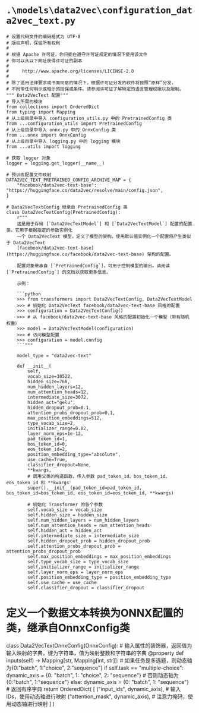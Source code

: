# `.\models\data2vec\configuration_data2vec_text.py`

```
# 设置代码文件的编码格式为 UTF-8
# 版权声明，保留所有权利
#
# 根据 Apache 许可证，你只能在遵守许可证规定的情况下使用该文件
# 你可以从以下网址获得许可证的副本
#
#     http://www.apache.org/licenses/LICENSE-2.0
#
# 除了适用法律要求或书面同意的情况下，根据许可证分发的软件将按照“原样”分发，
# 不附带任何明示或暗示的担保或条件。请参阅许可证了解特定的语言管理权限以及限制。
""" Data2VecText 配置"""
# 导入所需的模块
from collections import OrderedDict
from typing import Mapping
# 从上级目录中导入 configuration_utils.py 中的 PretrainedConfig 类
from ...configuration_utils import PretrainedConfig
# 从上级目录中导入 onnx.py 中的 OnnxConfig 类
from ...onnx import OnnxConfig
# 从上级目录中导入 logging.py 中的 logging 模块
from ...utils import logging

# 获取 logger 对象
logger = logging.get_logger(__name__)

# 预训练配置文件映射
DATA2VEC_TEXT_PRETRAINED_CONFIG_ARCHIVE_MAP = {
    "facebook/data2vec-text-base": "https://huggingface.co/data2vec/resolve/main/config.json",
}

# Data2VecTextConfig 继承自 PretrainedConfig 类
class Data2VecTextConfig(PretrainedConfig):
    r"""
    这是用于存储 [`Data2VecTextModel`] 和 [`Data2VecTextModel`] 配置的配置类。它用于根据指定的参数实例化
    一个 Data2VecText 模型，定义了模型的架构。使用默认值实例化一个配置将产生类似于 Data2VecText
    [facebook/data2vec-text-base](https://huggingface.co/facebook/data2vec-text-base) 架构的配置。

    配置对象继承自 [`PretrainedConfig`]，可用于控制模型的输出。请阅读 [`PretrainedConfig`] 的文档以获取更多信息。

    示例：

    ```python
    >>> from transformers import Data2VecTextConfig, Data2VecTextModel
    >>> # 初始化 Data2VecText facebook/data2vec-text-base 风格的配置
    >>> configuration = Data2VecTextConfig()
    >>> # 从 facebook/data2vec-text-base 风格的配置初始化一个模型（带有随机权重）
    >>> model = Data2VecTextModel(configuration)
    >>> # 访问模型配置
    >>> configuration = model.config
    ```"""

    model_type = "data2vec-text"

    def __init__(
        self,
        vocab_size=30522,
        hidden_size=768,
        num_hidden_layers=12,
        num_attention_heads=12,
        intermediate_size=3072,
        hidden_act="gelu",
        hidden_dropout_prob=0.1,
        attention_probs_dropout_prob=0.1,
        max_position_embeddings=512,
        type_vocab_size=2,
        initializer_range=0.02,
        layer_norm_eps=1e-12,
        pad_token_id=1,
        bos_token_id=0,
        eos_token_id=2,
        position_embedding_type="absolute",
        use_cache=True,
        classifier_dropout=None,
        **kwargs,
        # 调用父类的构造函数，传入参数 pad_token_id、bos_token_id、eos_token_id 和 **kwargs
        super().__init__(pad_token_id=pad_token_id, bos_token_id=bos_token_id, eos_token_id=eos_token_id, **kwargs)

        # 初始化 Transformer 的各个参数
        self.vocab_size = vocab_size
        self.hidden_size = hidden_size
        self.num_hidden_layers = num_hidden_layers
        self.num_attention_heads = num_attention_heads
        self.hidden_act = hidden_act
        self.intermediate_size = intermediate_size
        self.hidden_dropout_prob = hidden_dropout_prob
        self.attention_probs_dropout_prob = attention_probs_dropout_prob
        self.max_position_embeddings = max_position_embeddings
        self.type_vocab_size = type_vocab_size
        self.initializer_range = initializer_range
        self.layer_norm_eps = layer_norm_eps
        self.position_embedding_type = position_embedding_type
        self.use_cache = use_cache
        self.classifier_dropout = classifier_dropout
```  
# 定义一个数据文本转换为ONNX配置的类，继承自OnnxConfig类
class Data2VecTextOnnxConfig(OnnxConfig):
    # 输入属性的装饰器，返回值为输入映射的字典，键为字符串，值为映射整数和字符串的字典
    @property
    def inputs(self) -> Mapping[str, Mapping[int, str]]:
        # 如果任务是多选题，则动态轴为{0:"batch", 1:"choice", 2:"sequence"}
        if self.task == "multiple-choice":
            dynamic_axis = {0: "batch", 1: "choice", 2: "sequence"}
        # 否则动态轴为{0:"batch", 1:"sequence"}
        else:
            dynamic_axis = {0: "batch", 1: "sequence"}
        # 返回有序字典
        return OrderedDict(
            [
                ("input_ids", dynamic_axis),  # 输入IDs，使用动态轴进行映射
                ("attention_mask", dynamic_axis),  # 注意力掩码，使用动态轴进行映射
            ]
        )
```